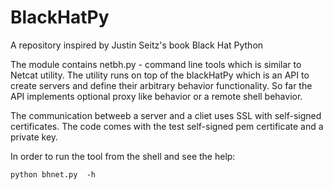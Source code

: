 # BlackHatPy
A repository inspired by Justin Seitz's book Black Hat Python

The module contains netbh.py - command line tools which is similar to Netcat utility. The utility runs on top of the blackHatPy which is an API to create servers and define their arbitrary behavior functionality. So far the API implements optional proxy like behavior or a remote shell behavior.

The communication betweeb a server and a cliet uses SSL with self-signed certificates. The code comes with the test self-signed pem certificate and a private key.

In order to run the tool from the shell and see the help:
```
python bhnet.py  -h
```

